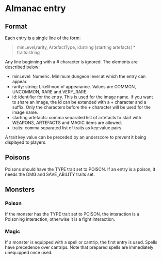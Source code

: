 # Almanac entry

## Format

Each entry is a single line of the form:

> minLevel,rarity, ArtefactType, id:string [starting artefacts] * traits:string

Any line beginning with a # character is ignored. The elements are described below:

- minLevel: Numeric. Minimum dungeon level at which the entry can appear.
- rarity: string: Likelihood of appearance. Values are COMMON, UNCOMMON, RARE and VERY_RARE.
- id: identifier for the entry. This is used for the image name. If you want to share
an image, the id can be extended with a + character and a suffix. Only the characters
before the + character will be used for the image name.
- starting artefacts: comma separated list of artefacts to start with. WEAPONS, ARTEFACTS and MAGIC items are allowed.
- traits: comma separated list of traits as key:value pairs.

A trait key value can be preceded by an underscore to prevent it being displayed to 
players.

## Poisons

Poisons should have the TYPE trait set to POISON.
If an entry is a poison, it needs the DMG and SAVE_ABILITY traits set.

## Monsters

### Poison
If the monster has the TYPE trait set to POISON, the interaction is a Poisoning interaction, otherwise it is
a fight interaction. 

### Magic
If a monster is equipped with a spell or cantrip, the first entry is used. Spells have precedence over cantrips.
Note that prepared spells are immediately unequipped once used.
